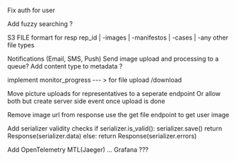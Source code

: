Fix auth  for user

Add fuzzy searching ?

S3 FILE formart for resp
rep_id
    | -images
    | -manifestos
    | -cases
    | -any other file types

Notifications (Email, SMS, Push)
Send image upload and processing to a queue?
Add content type to metadata  ?

implement monitor_progress --- > for file upload /download


Move picture uploads for representatives to a seperate endpoint
Or allow both but create server side event once upload is done



Remove image url from  response use the get file endpoint to get user image

Add serializer validity checks
if serializer.is_valid():
            serializer.save()
            return Response(serializer.data)
        else:
            return Response(serializer.errors)

Add OpenTelemetry MTL(Jaeger) ... Grafana  ???
